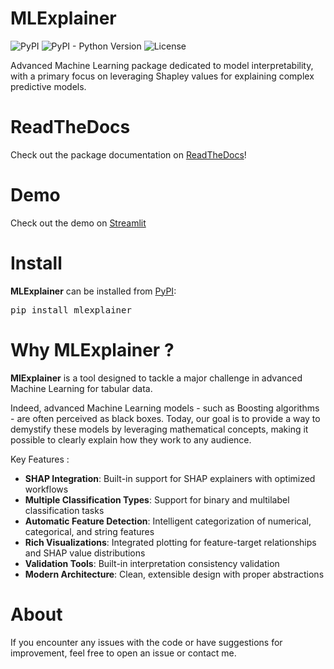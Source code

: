# MLExplainer

<p align="left">
    <img alt="PyPI" src="https://img.shields.io/pypi/v/mlexplainer">
    <img alt="PyPI - Python Version" src="https://img.shields.io/pypi/pyversions/mlexplainer">
    <img alt="License" src="https://img.shields.io/github/license/zachariebuisson1/mlexplainer">
</p>

Advanced Machine Learning package dedicated to model interpretability, with a primary focus on leveraging Shapley values for explaining complex predictive models.

# ReadTheDocs

Check out the package documentation on [ReadTheDocs](https://mlexplainer.readthedocs.io/en/latest/index.html)!

# Demo

Check out the demo on [Streamlit](https://mlexplainer.streamlit.app/)

# Install

**MLExplainer** can be installed from [PyPI](https://pypi.org/project/mlexplainer/):

<pre>
pip install mlexplainer
</pre>

# Why MLExplainer ?

**MlExplainer** is a tool designed to tackle a major challenge in advanced Machine Learning for tabular data.

Indeed, advanced Machine Learning models - such as Boosting algorithms - are often perceived as black boxes. 
Today, our goal is to provide a way to demystify these models by leveraging mathematical concepts, making it possible to clearly explain how they work to any audience.

Key Features :

* **SHAP Integration**: Built-in support for SHAP explainers with optimized workflows
* **Multiple Classification Types**: Support for binary and multilabel classification tasks
* **Automatic Feature Detection**: Intelligent categorization of numerical, categorical, and string features
* **Rich Visualizations**: Integrated plotting for feature-target relationships and SHAP value distributions
* **Validation Tools**: Built-in interpretation consistency validation
* **Modern Architecture**: Clean, extensible design with proper abstractions

# About

If you encounter any issues with the code or have suggestions for improvement, feel free to open an issue or contact me.